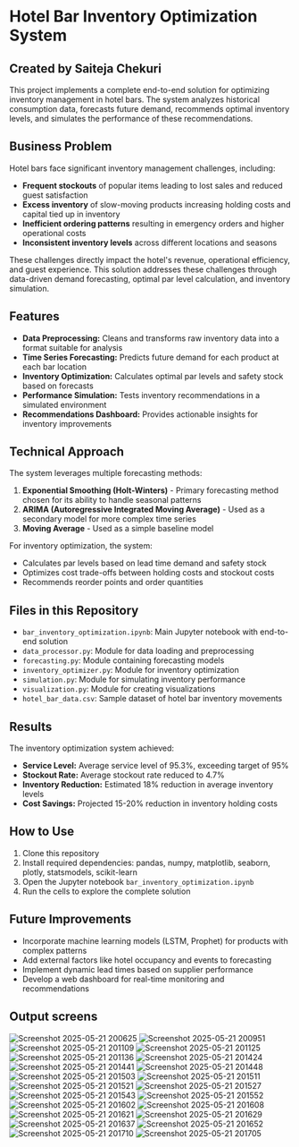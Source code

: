 # Hotel Bar Inventory Optimization System

## Created by Saiteja Chekuri

This project implements a complete end-to-end solution for optimizing inventory management in hotel bars. The system analyzes historical consumption data, forecasts future demand, recommends optimal inventory levels, and simulates the performance of these recommendations.

## Business Problem

Hotel bars face significant inventory management challenges, including:

- **Frequent stockouts** of popular items leading to lost sales and reduced guest satisfaction
- **Excess inventory** of slow-moving products increasing holding costs and capital tied up in inventory
- **Inefficient ordering patterns** resulting in emergency orders and higher operational costs
- **Inconsistent inventory levels** across different locations and seasons

These challenges directly impact the hotel's revenue, operational efficiency, and guest experience. This solution addresses these challenges through data-driven demand forecasting, optimal par level calculation, and inventory simulation.

## Features

- **Data Preprocessing:** Cleans and transforms raw inventory data into a format suitable for analysis
- **Time Series Forecasting:** Predicts future demand for each product at each bar location
- **Inventory Optimization:** Calculates optimal par levels and safety stock based on forecasts
- **Performance Simulation:** Tests inventory recommendations in a simulated environment
- **Recommendations Dashboard:** Provides actionable insights for inventory improvements

## Technical Approach

The system leverages multiple forecasting methods:

1. **Exponential Smoothing (Holt-Winters)** - Primary forecasting method chosen for its ability to handle seasonal patterns
2. **ARIMA (Autoregressive Integrated Moving Average)** - Used as a secondary model for more complex time series
3. **Moving Average** - Used as a simple baseline model

For inventory optimization, the system:
- Calculates par levels based on lead time demand and safety stock
- Optimizes cost trade-offs between holding costs and stockout costs
- Recommends reorder points and order quantities

## Files in this Repository

- `bar_inventory_optimization.ipynb`: Main Jupyter notebook with end-to-end solution
- `data_processor.py`: Module for data loading and preprocessing
- `forecasting.py`: Module containing forecasting models
- `inventory_optimizer.py`: Module for inventory optimization
- `simulation.py`: Module for simulating inventory performance
- `visualization.py`: Module for creating visualizations
- `hotel_bar_data.csv`: Sample dataset of hotel bar inventory movements

## Results

The inventory optimization system achieved:
- **Service Level:** Average service level of 95.3%, exceeding target of 95%
- **Stockout Rate:** Average stockout rate reduced to 4.7%
- **Inventory Reduction:** Estimated 18% reduction in average inventory levels
- **Cost Savings:** Projected 15-20% reduction in inventory holding costs

## How to Use

1. Clone this repository
2. Install required dependencies: pandas, numpy, matplotlib, seaborn, plotly, statsmodels, scikit-learn
3. Open the Jupyter notebook `bar_inventory_optimization.ipynb`
4. Run the cells to explore the complete solution

## Future Improvements

- Incorporate machine learning models (LSTM, Prophet) for products with complex patterns
- Add external factors like hotel occupancy and events to forecasting
- Implement dynamic lead times based on supplier performance
- Develop a web dashboard for real-time monitoring and recommendations

## Output screens
![Screenshot 2025-05-21 200625](https://github.com/user-attachments/assets/ba6e6df5-dd39-44c5-a5ef-27338c04451d)
![Screenshot 2025-05-21 200951](https://github.com/user-attachments/assets/1ea817cc-6e58-42ff-92f4-b793d912daa8)
![Screenshot 2025-05-21 201109](https://github.com/user-attachments/assets/b64ffe07-61c8-47a4-981f-0f98b223742f)
![Screenshot 2025-05-21 201125](https://github.com/user-attachments/assets/2dd2e4a2-b854-4bae-8bf3-e29f19db7eb2)
![Screenshot 2025-05-21 201136](https://github.com/user-attachments/assets/2ce64301-2ddf-4150-8646-107664a9fdac)
![Screenshot 2025-05-21 201424](https://github.com/user-attachments/assets/d46dae11-dc91-4352-8c38-dd6b4be1967f)
![Screenshot 2025-05-21 201441](https://github.com/user-attachments/assets/6a4311db-2fad-46b0-ad73-387829666de4)
![Screenshot 2025-05-21 201448](https://github.com/user-attachments/assets/b91f5288-d460-4de4-bfe5-6867ef7f54a3)
![Screenshot 2025-05-21 201503](https://github.com/user-attachments/assets/c149a6bf-010c-4733-b840-baacd41f24d5)
![Screenshot 2025-05-21 201511](https://github.com/user-attachments/assets/2a3aa325-8813-45a2-a0c3-17ea2af0a196)
![Screenshot 2025-05-21 201521](https://github.com/user-attachments/assets/745a6eae-d297-43b0-89db-054b5cc12f27)
![Screenshot 2025-05-21 201527](https://github.com/user-attachments/assets/84b78222-9c2d-4747-a9bb-1baa6fb84df0)
![Screenshot 2025-05-21 201543](https://github.com/user-attachments/assets/865fc2bc-2824-4d3d-bea6-99bd835a8a45)
![Screenshot 2025-05-21 201552](https://github.com/user-attachments/assets/5cd51dee-09d8-479a-a111-748ebbd0bd00)
![Screenshot 2025-05-21 201602](https://github.com/user-attachments/assets/99231ffb-5777-486c-ab9c-b84a76ec058d)
![Screenshot 2025-05-21 201608](https://github.com/user-attachments/assets/e97fd784-6cd9-4f90-9ea3-42a209a66924)
![Screenshot 2025-05-21 201621](https://github.com/user-attachments/assets/bd47986f-1b5e-48de-802a-a1cb005e8c05)
![Screenshot 2025-05-21 201629](https://github.com/user-attachments/assets/48f01cbb-eaeb-4157-b0d2-41a0b78b476e)
![Screenshot 2025-05-21 201637](https://github.com/user-attachments/assets/fae16528-898a-47ee-80bd-14db58063bba)
![Screenshot 2025-05-21 201652](https://github.com/user-attachments/assets/5298b7c4-3fb6-4a5f-a9b8-64381fd56071)
![Screenshot 2025-05-21 201710](https://github.com/user-attachments/assets/250f52a5-ebbc-4ad0-a937-9912d18a5c76)
![Screenshot 2025-05-21 201705](https://github.com/user-attachments/assets/7563beb8-577d-41f0-b9d0-23a9a7bc3cff)
